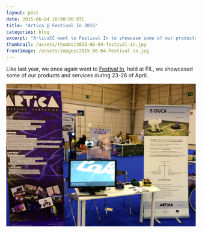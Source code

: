 ```yaml
---
layout: post
date: 2015-06-04 18:00:00 UTC
title: "Artica @ Festival In 2015"
categories: blog
excerpt: "ArticaCC went to Festival In to showcase some of our products and services during 23-26 of April."
thumbnail: /assets/thumbs/2015-06-04-festival-in.jpg
frontimage: /assets/images/2015-06-04-festival-in.jpg
---
```


Like last year, we once again went to [Festival In][1], held at FIL, we showcased some of our products and services during 23-26 of April.

![](/assets/images/2015-06-04-festival-in.jpg)

[1]: http://www.festivalin.pt/
